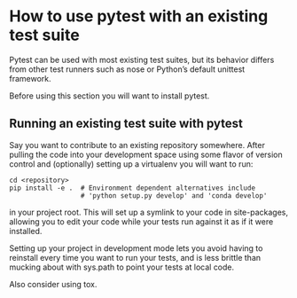 # How to use pytest with an existing test suite

Pytest can be used with most existing test suites, but its behavior differs from other test runners such as nose or Python’s default unittest framework.

Before using this section you will want to install pytest.

## Running an existing test suite with pytest

Say you want to contribute to an existing repository somewhere. After pulling the code into your development space using some flavor of version control and (optionally) setting up a virtualenv you will want to run:

```shell
cd <repository>
pip install -e .  # Environment dependent alternatives include
                  # 'python setup.py develop' and 'conda develop'
```

in your project root. This will set up a symlink to your code in site-packages, allowing you to edit your code while your tests run against it as if it were installed.

Setting up your project in development mode lets you avoid having to reinstall every time you want to run your tests, and is less brittle than mucking about with sys.path to point your tests at local code.

Also consider using tox.
